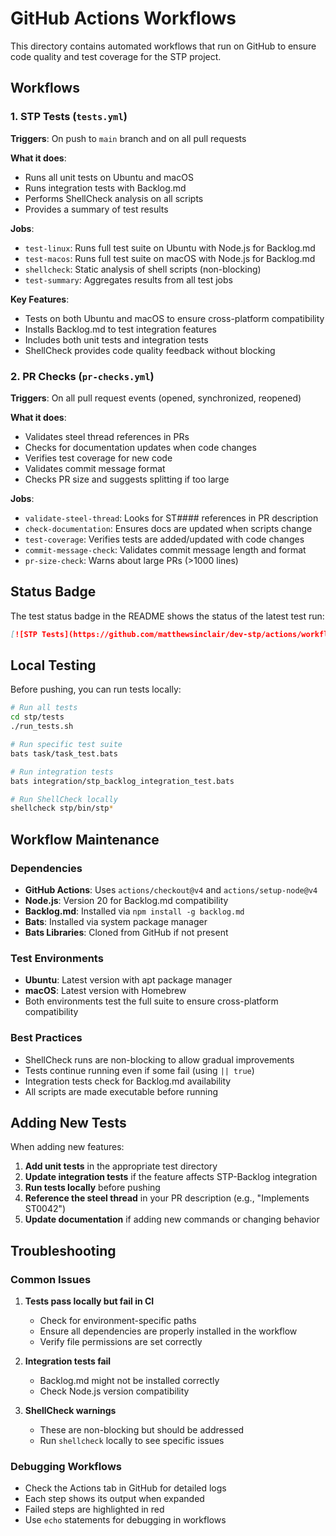# GitHub Actions Workflows

This directory contains automated workflows that run on GitHub to ensure code quality and test coverage for the STP project.

## Workflows

### 1. STP Tests (`tests.yml`)

**Triggers**: On push to `main` branch and on all pull requests

**What it does**:
- Runs all unit tests on Ubuntu and macOS
- Runs integration tests with Backlog.md
- Performs ShellCheck analysis on all scripts
- Provides a summary of test results

**Jobs**:
- `test-linux`: Runs full test suite on Ubuntu with Node.js for Backlog.md
- `test-macos`: Runs full test suite on macOS with Node.js for Backlog.md
- `shellcheck`: Static analysis of shell scripts (non-blocking)
- `test-summary`: Aggregates results from all test jobs

**Key Features**:
- Tests on both Ubuntu and macOS to ensure cross-platform compatibility
- Installs Backlog.md to test integration features
- Includes both unit tests and integration tests
- ShellCheck provides code quality feedback without blocking

### 2. PR Checks (`pr-checks.yml`)

**Triggers**: On all pull request events (opened, synchronized, reopened)

**What it does**:
- Validates steel thread references in PRs
- Checks for documentation updates when code changes
- Verifies test coverage for new code
- Validates commit message format
- Checks PR size and suggests splitting if too large

**Jobs**:
- `validate-steel-thread`: Looks for ST#### references in PR description
- `check-documentation`: Ensures docs are updated when scripts change
- `test-coverage`: Verifies tests are added/updated with code changes
- `commit-message-check`: Validates commit message length and format
- `pr-size-check`: Warns about large PRs (>1000 lines)

## Status Badge

The test status badge in the README shows the status of the latest test run:

```markdown
[![STP Tests](https://github.com/matthewsinclair/dev-stp/actions/workflows/tests.yml/badge.svg)](https://github.com/matthewsinclair/dev-stp/actions/workflows/tests.yml)
```

## Local Testing

Before pushing, you can run tests locally:

```bash
# Run all tests
cd stp/tests
./run_tests.sh

# Run specific test suite
bats task/task_test.bats

# Run integration tests
bats integration/stp_backlog_integration_test.bats

# Run ShellCheck locally
shellcheck stp/bin/stp*
```

## Workflow Maintenance

### Dependencies
- **GitHub Actions**: Uses `actions/checkout@v4` and `actions/setup-node@v4`
- **Node.js**: Version 20 for Backlog.md compatibility
- **Backlog.md**: Installed via `npm install -g backlog.md`
- **Bats**: Installed via system package manager
- **Bats Libraries**: Cloned from GitHub if not present

### Test Environments
- **Ubuntu**: Latest version with apt package manager
- **macOS**: Latest version with Homebrew
- Both environments test the full suite to ensure cross-platform compatibility

### Best Practices
- ShellCheck runs are non-blocking to allow gradual improvements
- Tests continue running even if some fail (using `|| true`)
- Integration tests check for Backlog.md availability
- All scripts are made executable before running

## Adding New Tests

When adding new features:

1. **Add unit tests** in the appropriate test directory
2. **Update integration tests** if the feature affects STP-Backlog integration
3. **Run tests locally** before pushing
4. **Reference the steel thread** in your PR description (e.g., "Implements ST0042")
5. **Update documentation** if adding new commands or changing behavior

## Troubleshooting

### Common Issues

1. **Tests pass locally but fail in CI**
   - Check for environment-specific paths
   - Ensure all dependencies are properly installed in the workflow
   - Verify file permissions are set correctly

2. **Integration tests fail**
   - Backlog.md might not be installed correctly
   - Check Node.js version compatibility

3. **ShellCheck warnings**
   - These are non-blocking but should be addressed
   - Run `shellcheck` locally to see specific issues

### Debugging Workflows

- Check the Actions tab in GitHub for detailed logs
- Each step shows its output when expanded
- Failed steps are highlighted in red
- Use `echo` statements for debugging in workflows